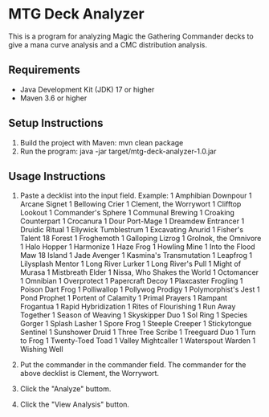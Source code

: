 # MTG Deck Analyzer

This is a program for analyzing Magic the Gathering Commander decks to give a mana curve analysis and a CMC distribution analysis. 

## Requirements

- Java Development Kit (JDK) 17 or higher
- Maven 3.6 or higher

## Setup Instructions

1. Build the project with Maven: mvn clean package
2. Run the program: java -jar target/mtg-deck-analyzer-1.0.jar

## Usage Instructions 
1. Paste a decklist into the input field.
Example: 
1 Amphibian Downpour
1 Arcane Signet
1 Bellowing Crier
1 Clement, the Worrywort
1 Clifftop Lookout
1 Commander's Sphere
1 Communal Brewing
1 Croaking Counterpart
1 Crocanura
1 Dour Port-Mage
1 Dreamdew Entrancer
1 Druidic Ritual
1 Ellywick Tumblestrum
1 Excavating Anurid
1 Fisher's Talent
18 Forest
1 Froghemoth
1 Galloping Lizrog
1 Grolnok, the Omnivore
1 Halo Hopper
1 Harmonize
1 Haze Frog
1 Howling Mine
1 Into the Flood Maw
18 Island
1 Jade Avenger
1 Kasmina's Transmutation
1 Leapfrog
1 Lilysplash Mentor
1 Long River Lurker
1 Long River's Pull
1 Might of Murasa
1 Mistbreath Elder
1 Nissa, Who Shakes the World
1 Octomancer
1 Omnibian
1 Overprotect
1 Papercraft Decoy
1 Plaxcaster Frogling
1 Poison Dart Frog
1 Polliwallop
1 Pollywog Prodigy
1 Polymorphist's Jest
1 Pond Prophet
1 Portent of Calamity
1 Primal Prayers
1 Rampant Frogantua
1 Rapid Hybridization
1 Rites of Flourishing
1 Run Away Together
1 Season of Weaving
1 Skyskipper Duo
1 Sol Ring
1 Species Gorger
1 Splash Lasher
1 Spore Frog
1 Steeple Creeper
1 Stickytongue Sentinel
1 Sunshower Druid
1 Three Tree Scribe
1 Treeguard Duo
1 Turn to Frog
1 Twenty-Toed Toad
1 Valley Mightcaller
1 Waterspout Warden
1 Wishing Well

2. Put the commander in the commander field. The commander for the above decklist is Clement, the Worrywort.
3. Click the "Analyze" buttom.
4. Click the "View Analysis" button.